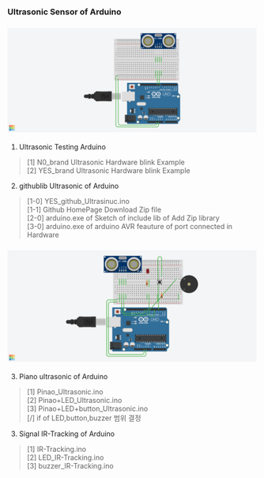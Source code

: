 ### Ultrasonic Sensor of Arduino
### ![Ultrasonic1](../image/Githublib_Ultrasonic.png)
1. Ultrasonic Testing Arduino
> [1] N0_brand Ultrasonic Hardware blink Example<br>
> [2] YES_brand Ultrasonic Hardware blink Example<br>
2. githublib Ultrasonic of Arduino
> [1-0] YES_github_Ultrasinuc.ino <br>
> [1-1] Github HomePage Download Zip file <br>
> [2-0] arduino.exe of Sketch of include lib of Add Zip library <br> 
> [3-0] arduino.exe of arduino AVR feauture of port connected in Hardware<br>

### ![Ultrasonic2](../image/piano_Ultrasonic.png)
3. Piano ultrasonic of Arduino
> [1] Pinao_Ultrasonic.ino <br>
> [2] Pinao+LED_Ultrasonic.ino <br>
> [3] Pinao+LED+button_Ultrasonic.ino<br>
> [/] if of LED,button,buzzer 범위 결정 <br>

3. Signal IR-Tracking of Arduino
> [1] IR-Tracking.ino <br>
> [2] LED_IR-Tracking.ino <br>
> [3] buzzer_IR-Tracking.ino<br>